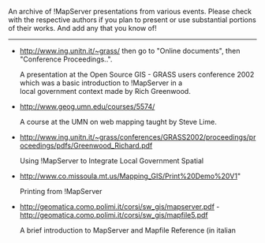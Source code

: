 An archive of !MapServer presentations from various events.  Please check with the respective authors if you plan to present or use substantial portions of their works. And add any that you know of!
                                                                                                                                                                                                      
----                                                                                                                                                                                                  
                                                                                                                                                                                                      
  * http://www.ing.unitn.it/~grass/  then go to "Online documents", then "Conference Proceedings..".                                                                                                  
                                                                                                                                                                                                      
    A presentation at the Open Source GIS - GRASS users conference 2002 which was a basic introduction to !MapServer in a                                                                             
    local government context made by Rich Greenwood.                                                                                                                                                  
                                                                                                                                                                                                      
  * http://www.geog.umn.edu/courses/5574/                                                                                                                                                             
                                                                                                                                                                                                      
    A course at the UMN on web mapping taught by Steve Lime.                                                                                                                                          
                                                                                                                                                                                                      
  * http://www.ing.unitn.it/~grass/conferences/GRASS2002/proceedings/proceedings/pdfs/Greenwood_Richard.pdf                                                                                           
                                                                                                                                                                                                      
    Using !MapServer to Integrate Local Government Spatial                                                                                                                                            
                                                                                                                                                                                                      
  * http://www.co.missoula.mt.us/Mapping_GIS/Print%20Demo%20V1"                                                                                                                                       
                                                                                                                                                                                                      
    Printing from !MapServer                                                                                                                                                                          
                                                                                                                                                                                                      
  * http://geomatica.como.polimi.it/corsi/sw_gis/mapserver.pdf - http://geomatica.como.polimi.it/corsi/sw_gis/mapfile5.pdf                                                                            
                                                                                                                                                                                                      
    A brief introduction to MapServer and Mapfile Reference (in italian
